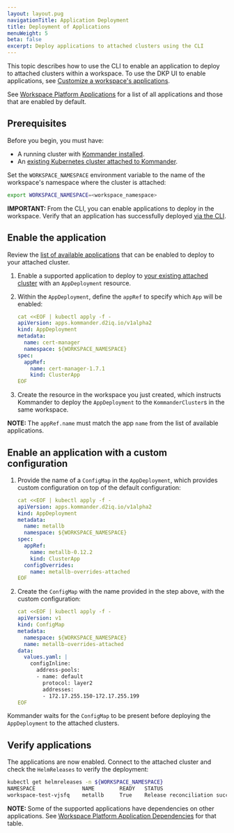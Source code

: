 ```yaml
---
layout: layout.pug
navigationTitle: Application Deployment
title: Deployment of Applications
menuWeight: 5
beta: false
excerpt: Deploy applications to attached clusters using the CLI
---
```


<!-- markdownlint-disable MD004 MD040 -->

This topic describes how to use the CLI to enable an application to deploy to attached clusters within a workspace.
To use the DKP UI to enable applications, see [Customize a workspace's applications](../../platform-applications#customize-a-workspaces-applications).

See [Workspace Platform Applications](../../platform-applications#workspace-platform-applications) for a list of all applications and those that are enabled by default.

## Prerequisites

Before you begin, you must have:

- A running cluster with [Kommander installed](../../../../install/).
- An [existing Kubernetes cluster attached to Kommander](../../../../clusters/attach-cluster/).

Set the `WORKSPACE_NAMESPACE` environment variable to the name of the workspace's namespace where the cluster is attached:

```bash
export WORKSPACE_NAMESPACE=<workspace_namespace>
```

<p class="message--important"><strong>IMPORTANT: </strong>From the CLI, you can enable applications to deploy in the workspace. Verify that an application has successfully deployed <a href="#verify-applications">via the CLI</a>.</p>

## Enable the application

Review the [list of available applications](../../platform-applications#workspace-platform-applications) that can be enabled to deploy to your attached cluster.

1.  Enable a supported application to deploy to [your existing attached cluster](../../../../clusters/attach-cluster/) with an `AppDeployment` resource.

1.  Within the `AppDeployment`, define the `appRef` to specify which `App` will be enabled:

    ```yaml
    cat <<EOF | kubectl apply -f -
    apiVersion: apps.kommander.d2iq.io/v1alpha2
    kind: AppDeployment
    metadata:
      name: cert-manager
      namespace: ${WORKSPACE_NAMESPACE}
    spec:
      appRef:
        name: cert-manager-1.7.1
        kind: ClusterApp
    EOF
    ```

1.  Create the resource in the workspace you just created, which instructs Kommander to deploy the `AppDeployment` to the `KommanderCluster`s in the same workspace.

<p class="message--note"><strong>NOTE: </strong>The <code>appRef.name</code> must match the app <code>name</code> from the list of available applications.</p>

## Enable an application with a custom configuration

1.  Provide the name of a `ConfigMap` in the `AppDeployment`, which provides custom configuration on top of the default configuration:

    ```yaml
    cat <<EOF | kubectl apply -f -
    apiVersion: apps.kommander.d2iq.io/v1alpha2
    kind: AppDeployment
    metadata:
      name: metallb
      namespace: ${WORKSPACE_NAMESPACE}
    spec:
      appRef:
        name: metallb-0.12.2
        kind: ClusterApp
      configOverrides:
        name: metallb-overrides-attached
    EOF
    ```

1.  Create the `ConfigMap` with the name provided in the step above, with the custom configuration:

    ```yaml
    cat <<EOF | kubectl apply -f -
    apiVersion: v1
    kind: ConfigMap
    metadata:
      namespace: ${WORKSPACE_NAMESPACE}
      name: metallb-overrides-attached
    data:
      values.yaml: |
        configInline:
          address-pools:
          - name: default
            protocol: layer2
            addresses:
            - 172.17.255.150-172.17.255.199
    EOF
    ```

Kommander waits for the `ConfigMap` to be present before deploying the `AppDeployment` to the attached clusters.

## Verify applications

The applications are now enabled. Connect to the attached cluster and check the `HelmReleases` to verify the deployment:

```bash
kubectl get helmreleases -n ${WORKSPACE_NAMESPACE}
NAMESPACE               NAME        READY   STATUS                             AGE
workspace-test-vjsfq    metallb     True    Release reconciliation succeeded   7m3s
```

<p class="message--note"><strong>NOTE: </strong>Some of the supported applications have dependencies on other applications. See <a href="../platform-application-dependencies">Workspace Platform Application Dependencies</a> for that table.</p>
